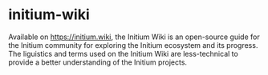 # initium-wiki
Available on https://initium.wiki, the Initium Wiki is an open-source guide for the Initium community for exploring the Initium ecosystem and its progress. The liguistics and terms used on the Initium Wiki are less-technical to provide a better understanding of the Initium projects.
